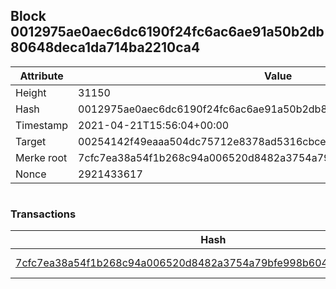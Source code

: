 ## Block 0012975ae0aec6dc6190f24fc6ac6ae91a50b2db80648deca1da714ba2210ca4

Attribute | Value
--- | ---
Height | 31150
Hash | 0012975ae0aec6dc6190f24fc6ac6ae91a50b2db80648deca1da714ba2210ca4
Timestamp | 2021-04-21T15:56:04+00:00
Target | 00254142f49eaaa504dc75712e8378ad5316cbcead634704b3734b6271167cc4
Merke root | 7cfc7ea38a54f1b268c94a006520d8482a3754a79bfe998b6040246e26d2424b
Nonce | 2921433617

```

```

### Transactions

Hash | Amount
--- | ---
[7cfc7ea38a54f1b268c94a006520d8482a3754a79bfe998b6040246e26d2424b](7cfc7ea38a54f1b268c94a006520d8482a3754a79bfe998b6040246e26d2424b.md) | 10.00000000 SKEPTI 
